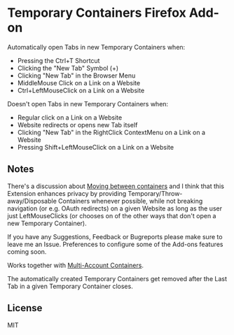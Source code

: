 # Temporary Containers Firefox Add-on

Automatically open Tabs in new Temporary Containers when:
* Pressing the Ctrl+T Shortcut
* Clicking the "New Tab" Symbol (+)
* Clicking "New Tab" in the Browser Menu
* MiddleMouse Click on a Link on a Website
* Ctrl+LeftMouseClick on a Link on a Website

Doesn't open Tabs in new Temporary Containers when:
* Regular click on a Link on a Website
* Website redirects or opens new Tab itself
* Clicking "New Tab" in the RightClick ContextMenu on a Link on a Website
* Pressing Shift+LeftMouseClick on a Link on a Website


## Notes

There's a discussion about [Moving between containers](https://github.com/mozilla/multi-account-containers/wiki/Moving-between-containers) and I think that this Extension enhances privacy by providing Temporary/Throw-away/Disposable Containers whenever possible, while not breaking navigation (or e.g. OAuth redirects) on a given Website as long as the user just LeftMouseClicks (or chooses on of the other ways that don't open a new Temporary Container).

If you have any Suggestions, Feedback or Bugreports please make sure to leave me an Issue. Preferences to configure some of the Add-ons features coming soon.

Works together with [Multi-Account Containers](https://github.com/mozilla/multi-account-containers).

The automatically created Temporary Containers get removed after the Last Tab in a given Temporary Container closes.


## License

MIT
